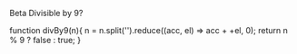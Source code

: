 Beta
Divisible by 9?

function divBy9(n){
 n = n.split('').reduce((acc, el) => acc + +el, 0);
  return n % 9 ? false : true;
}
